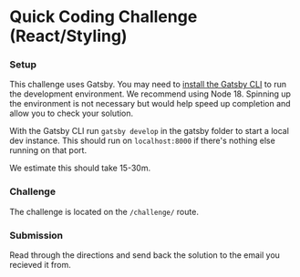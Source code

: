 # Quick Coding Challenge (React/Styling)

### Setup
This challenge uses Gatsby. You may need to [install the Gatsby CLI](https://www.gatsbyjs.com/docs/reference/gatsby-cli/) to run the development environment. We recommend using Node 18. Spinning up the environment is not necessary but would help speed up completion and allow you to check your solution.

With the Gatsby CLI run `gatsby develop` in the gatsby folder to start a local dev instance. This should run on `localhost:8000` if there's nothing else running on that port.

We estimate this should take 15-30m.

### Challenge
The challenge is located on the `/challenge/` route. 

### Submission
Read through the directions and send back the solution to the email you recieved it from.

